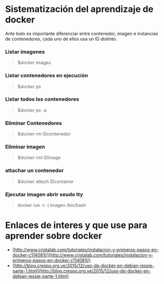 # Sistematización del aprendizaje de docker

Ante todo es importante diferenciar entre contenedor, imagen e instancias de contenedores, cada uno
de ellos usa un ID distinto.

### Listar imagenes

> $docker images

### Listar contenedores en ejecución

> $docker ps 

### Listar todos los contenedores

> $docker ps -a


### Eliminar Contenedores

> $docker rm IDcontenedor

### Eliminar imagen

> $docker rmi IDimage

### attachar un contenedor

> $docker attach IDcontainer

### Ejecutar imagen abrir seudo tty 

> docker run -t -i imagen /bin/bash

Enlaces de interes y que use para aprender sobre docker
=======================================================

* [http://www.cristalab.com/tutoriales/instalacion-y-primeros-pasos-en-docker-c114081l/](http://www.cristalab.com/tutoriales/instalacion-y-primeros-pasos-en-docker-c114081l/)
* [http://blog.crespo.org.ve/2015/12/uso-de-docker-en-debian-jessie-parte-1.html](http://blog.crespo.org.ve/2015/12/uso-de-docker-en-debian-jessie-parte-1.html)


